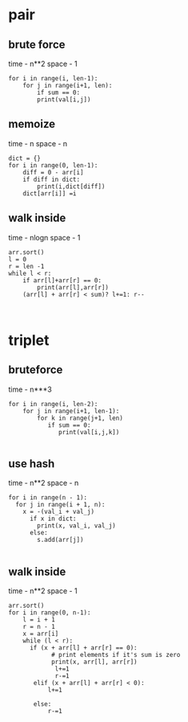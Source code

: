 # pair
## brute force
time - n**2
space - 1
```
for i in range(i, len-1):
    for j in range(i+1, len):
        if sum == 0:
        print(val[i,j])
```
## memoize
time - n
space - n 
```
dict = {}
for i in range(0, len-1):
    diff = 0 - arr[i]
    if diff in dict:
        print(i,dict[diff])
    dict[arr[i]] =i
```
## walk inside 
time - nlogn
space - 1
```
arr.sort()
l = 0
r = len -1
while l < r:
    if arr[l]+arr[r] == 0:
        print(arr[l],arr[r])
    (arr[l] + arr[r] < sum)? l+=1: r--
    


```

# triplet
## bruteforce
time - n***3
```
for i in range(i, len-2):
    for j in range(i+1, len-1):
        for k in range(j+1, len)
           if sum == 0:
              print(val[i,j,k])
              
```
## use hash
time - n**2
space - n 
```
for i in range(n - 1): 
  for j in range(i + 1, n): 
    x = -(val_i + val_j) 
      if x in dict: 
        print(x, val_i, val_j) 
      else: 
        s.add(arr[j]) 
    
```
## walk inside
time - n**2
space - 1
```
arr.sort()
for i in range(0, n-1): 
    l = i + 1
    r = n - 1
    x = arr[i] 
    while (l < r): 
      if (x + arr[l] + arr[r] == 0): 
            # print elements if it's sum is zero 
            print(x, arr[l], arr[r]) 
             l+=1
             r-=1
       elif (x + arr[l] + arr[r] < 0): 
           l+=1
  
       else: 
           r-=1
 ```

